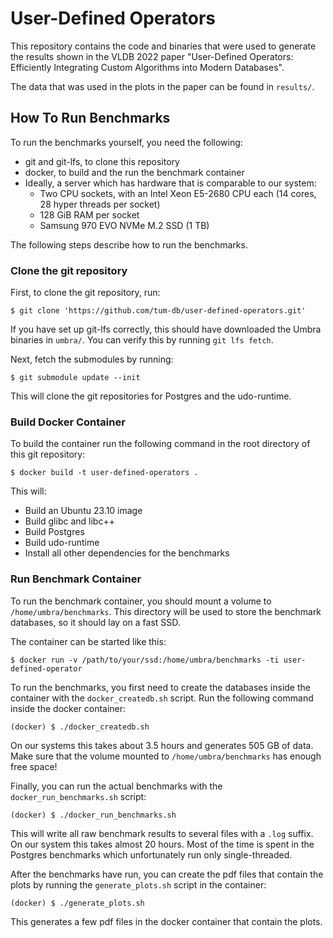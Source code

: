 # User-Defined Operators

This repository contains the code and binaries that were used to generate the
results shown in the VLDB 2022 paper "User-Defined Operators: Efficiently
Integrating Custom Algorithms into Modern Databases".

The data that was used in the plots in the paper can be found in `results/`.

## How To Run Benchmarks

To run the benchmarks yourself, you need the following:

- git and git-lfs, to clone this repository
- docker, to build and the run the benchmark container
- Ideally, a server which has hardware that is comparable to our system:
  - Two CPU sockets, with an Intel Xeon E5-2680 CPU each (14 cores, 28 hyper
    threads per socket)
  - 128 GiB RAM per socket
  - Samsung 970 EVO NVMe M.2 SSD (1 TB)

The following steps describe how to run the benchmarks.

### Clone the git repository

First, to clone the git repository, run:

```
$ git clone 'https://github.com/tum-db/user-defined-operators.git'
```

If you have set up git-lfs correctly, this should have downloaded the Umbra
binaries in `umbra/`. You can verify this by running `git lfs fetch`.

Next, fetch the submodules by running:

```
$ git submodule update --init
```

This will clone the git repositories for Postgres and the udo-runtime.

### Build Docker Container

To build the container run the following command in the root
directory of this git repository:

```
$ docker build -t user-defined-operators .
```

This will:
- Build an Ubuntu 23.10 image
- Build glibc and libc++
- Build Postgres
- Build udo-runtime
- Install all other dependencies for the benchmarks

### Run Benchmark Container

To run the benchmark container, you should mount a volume to
`/home/umbra/benchmarks`. This directory will be used to store the benchmark
databases, so it should lay on a fast SSD.

The container can be started like this:

```
$ docker run -v /path/to/your/ssd:/home/umbra/benchmarks -ti user-defined-operator
```

To run the benchmarks, you first need to create the databases inside the
container with the `docker_createdb.sh` script. Run the following command
inside the docker container:

```
(docker) $ ./docker_createdb.sh
```

On our systems this takes about 3.5 hours and generates 505 GB of data. Make
sure that the volume mounted to `/home/umbra/benchmarks` has enough free space!

Finally, you can run the actual benchmarks with the `docker_run_benchmarks.sh` script:

```
(docker) $ ./docker_run_benchmarks.sh
```

This will write all raw benchmark results to several files with a `.log`
suffix. On our system this takes almost 20 hours. Most of the time is spent in
the Postgres benchmarks which unfortunately run only single-threaded.

After the benchmarks have run, you can create the pdf files that contain the
plots by running the `generate_plots.sh` script in the container:

```
(docker) $ ./generate_plots.sh
```

This generates a few pdf files in the docker container that contain the plots.
